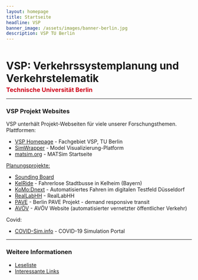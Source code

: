```yaml
---
layout: homepage
title: Startseite
headline: VSP
banner_image: /assets/images/banner-berlin.jpg
description: VSP TU Berlin
---
```


<h1 style="margin: 3rem 0 0 0;">VSP: Verkehrssystemplanung und Verkehrstelematik</h1>

<h3 style="margin: 0.25rem 0; color: #cf0017">Technische Universität Berlin</h3>

---

<!--
<div style="background-color: yellow; padding: 1rem 1rem; border: 2px solid red; border-left: 1rem solid #cf0017;">

<p><b>01 Jun 2021</b> - Der Exchange-E-Mail-Server der TU Berlin wurde Ende April angegriffen. Der E-Mail-Service wurde inzwischen wiederhergestellt.</p>

<p>Wenn Sie versucht haben, uns zu kontaktieren, bitten wir um Entschuldigung. Die E-Mail sollte jetzt wieder funktionieren. Bitte senden Sie uns erneut eine Nachricht, wenn Sie nicht von uns gehört haben.</p>

</div>
-->

### VSP Projekt Websites

VSP unterhält Projekt-Webseiten für viele unserer Forschungsthemen.  Plattformen:

- [VSP Homepage](https://www.vsp.tu-berlin.de) - Fachgebiet VSP, TU Berlin
- [SimWrapper](https://vsp.berlin/simwrapper) - Model Visualizierung-Platform
- [matsim.org](https://matsim.org) - MATSim Startseite

[Planungsprojekte:](/projects)

- [Sounding Board](/soundingBoardSurvey)
- [KelRide](https://vsp.berlin/simwrapper/public/de/kelheim/projects/KelRide/AVServiceAreas/output/) - Fahrerlose Stadtbusse in Kelheim (Bayern)
- [KoMo:Dnext](https://vsp.berlin/simwrapper/komodnext) - Automatisiertes Fahren im digitalen Testfeld Düsseldorf
- [RealLabHH](https://vsp.berlin/simwrapper/public/de/hamburg/hamburg-v2/hamburg-v2.2/viz) - RealLabHH
- [PAVE](https://vsp.berlin/pave) - Berlin PAVE Projekt - demand responsive transit
- [AVÖV](https://vsp.berlin/avoev) - AVÖV Website (automatisierter vernetzter öffentlicher
  Verkehr)

Covid:

- [COVID-Sim.info](https://covid-sim.info) - COVID-19 Simulation Portal

---

### Weitere Informationen

- [Leseliste](/readinglist)
- [Interessante Links](/interestinglinks)
